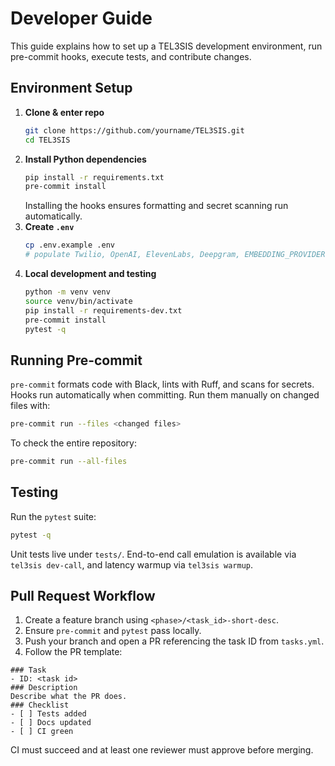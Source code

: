 # Developer Guide

This guide explains how to set up a TEL3SIS development environment, run pre-commit hooks, execute tests, and contribute changes.

## Environment Setup

1. **Clone & enter repo**
   ```bash
   git clone https://github.com/yourname/TEL3SIS.git
   cd TEL3SIS
   ```
2. **Install Python dependencies**
   ```bash
   pip install -r requirements.txt
   pre-commit install
   ```
   Installing the hooks ensures formatting and secret scanning run automatically.
3. **Create `.env`**
   ```bash
   cp .env.example .env
   # populate Twilio, OpenAI, ElevenLabs, Deepgram, EMBEDDING_PROVIDER, EMBEDDING_MODEL_NAME, etc.
   ```
4. **Local development and testing**
   ```bash
   python -m venv venv
   source venv/bin/activate
   pip install -r requirements-dev.txt
   pre-commit install
   pytest -q
   ```

## Running Pre-commit

`pre-commit` formats code with Black, lints with Ruff, and scans for secrets. Hooks run automatically when committing. Run them manually on changed files with:

```bash
pre-commit run --files <changed files>
```

To check the entire repository:

```bash
pre-commit run --all-files
```

## Testing

Run the `pytest` suite:

```bash
pytest -q
```

Unit tests live under `tests/`. End-to-end call emulation is available via `tel3sis dev-call`, and latency warmup via `tel3sis warmup`.

## Pull Request Workflow

1. Create a feature branch using `<phase>/<task_id>-short-desc`.
2. Ensure `pre-commit` and `pytest` pass locally.
3. Push your branch and open a PR referencing the task ID from `tasks.yml`.
4. Follow the PR template:

```
### Task
- ID: <task id>
### Description
Describe what the PR does.
### Checklist
- [ ] Tests added
- [ ] Docs updated
- [ ] CI green
```

CI must succeed and at least one reviewer must approve before merging.
